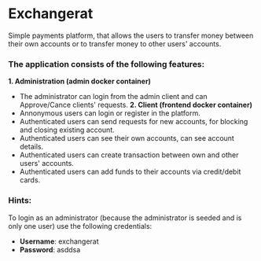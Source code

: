 # Exchangerat

Simple payments platform, that allows the users to transfer money between their own accounts or to transfer money to other users' accounts.

### The application consists of the following features:
**1. Administration (admin docker container)**
 - The administrator can login from the admin client and can Approve/Cance clients' requests.
**2. Client (frontend docker container)**
 - Annonymous users can login or register in the platform.
 - Authenticated users can send requests for new accounts, for blocking and closing existing account.
 - Authenticated users can see their own accounts, can see account details.
 - Authenticated users can create transaction between own and other users' accounts.
 - Authenticated users can add funds to their accounts via credit/debit cards.

### Hints:
To login as an administrator (because the administrator is seeded and is only one user) use the following credentials:
 - **Username**: exchangerat 
 - **Password**: asddsa
